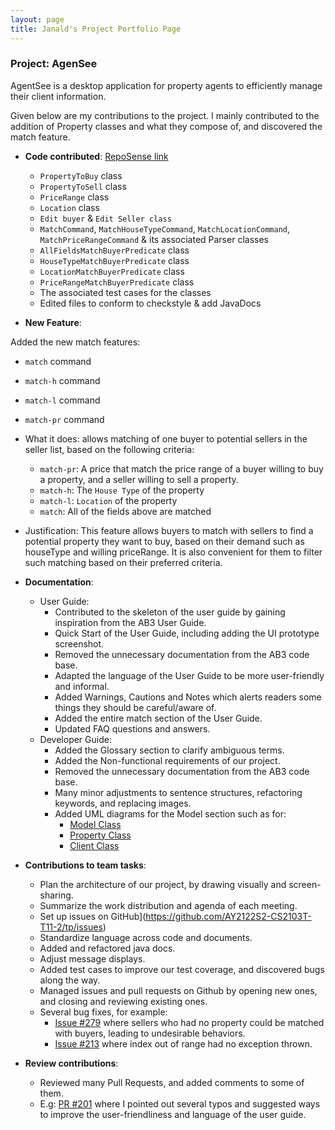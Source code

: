 ```yaml
---
layout: page
title: Janald's Project Portfolio Page
---
```


### Project: AgenSee

AgentSee is a desktop application for property agents to efficiently manage their client information.

Given below are my contributions to the project. I mainly contributed to the addition of Property classes and what they compose of, and discovered the match feature.

* **Code contributed**: [RepoSense link]()
  * `PropertyToBuy` class
  * `PropertyToSell` class
  * `PriceRange` class
  * `Location` class
  * `Edit buyer` & `Edit Seller class` 
  * `MatchCommand`, `MatchHouseTypeCommand`, `MatchLocationCommand`, `MatchPriceRangeCommand` & its associated Parser classes
  * `AllFieldsMatchBuyerPredicate` class
  * `HouseTypeMatchBuyerPredicate` class
  * `LocationMatchBuyerPredicate` class
  * `PriceRangeMatchBuyerPredicate` class
  * The associated test cases for the classes
  * Edited files to conform to checkstyle & add JavaDocs

* **New Feature**: 

Added the new match features:
  * `match` command
  * `match-h` command
  * `match-l` command
  * `match-pr` command
  * What it does: allows matching of one buyer to potential sellers in the seller list, based on the following criteria:
    * `match-pr`: A price that match the price range of a buyer willing to buy a property, and a seller willing to sell a property.
    * `match-h`: The `House Type` of the property
    * `match-l`: `Location` of the property
    * `match`: All of the fields above are matched
    
  * Justification: This feature allows buyers to match with sellers to find a potential property they want to buy, based on their demand such as houseType and willing priceRange. It is also convenient for them to filter such matching based on their preferred criteria.


* **Documentation**:
    * User Guide:
        * Contributed to the skeleton of the user guide by gaining inspiration from the AB3 User Guide.
        * Quick Start of the User Guide, including adding the UI prototype screenshot.
        * Removed the unnecessary documentation from the AB3 code base.
        * Adapted the language of the User Guide to be more user-friendly and informal.
        * Added Warnings, Cautions and Notes which alerts readers some things they should be careful/aware of.
        * Added the entire match section of the User Guide.
        * Updated FAQ questions and answers.
    * Developer Guide:
        * Added the Glossary section to clarify ambiguous terms.
        * Added the Non-functional requirements of our project.
        * Removed the unnecessary documentation from the AB3 code base.
        * Many minor adjustments to sentence structures, refactoring keywords, and replacing images.
        * Added UML diagrams for the Model section such as for:
          * [Model Class](https://github.com/AY2122S2-CS2103T-T11-2/tp/blob/master/docs/images/ModelClassDiagram.png)
          * [Property Class](https://github.com/AY2122S2-CS2103T-T11-2/tp/blob/master/docs/images/PropertyClassDiagram.png)
          * [Client Class](https://github.com/AY2122S2-CS2103T-T11-2/tp/blob/master/docs/images/ClientClassDiagram.png)
          
* **Contributions to team tasks**:
  * Plan the architecture of our project, by drawing visually and screen-sharing.
  * Summarize the work distribution and agenda of each meeting.
  * Set up issues on GitHub](https://github.com/AY2122S2-CS2103T-T11-2/tp/issues)
  * Standardize language across code and documents.
  * Added and refactored java docs.
  * Adjust message displays.
  * Added test cases to improve our test coverage, and discovered bugs along the way.
  * Managed issues and pull requests on Github by opening new ones, and closing and reviewing existing ones.
  * Several bug fixes, for example:
    * [Issue #279](https://github.com/AY2122S2-CS2103T-T11-2/tp/issues/279) where sellers who had no property could be matched with buyers, leading to undesirable behaviors.
    * [Issue #213](https://github.com/AY2122S2-CS2103T-T11-2/tp/issues/213) where index out of range had no exception thrown.

* **Review contributions**:
  * Reviewed many Pull Requests, and added comments to some of them.
  * E.g: [PR #201](https://github.com/AY2122S2-CS2103T-T11-2/tp/pull/201) where I pointed out several typos and suggested ways to improve the user-friendliness and language of the user guide.

